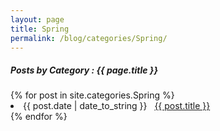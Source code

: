 ```yaml
---
layout: page
title: Spring
permalink: /blog/categories/Spring/
---
```


<h5> Posts by Category : {{ page.title }} </h5>

<div class="card">
{% for post in site.categories.Spring %}
 <li class="category-posts"><span>{{ post.date | date_to_string }}</span> &nbsp; <a href="{{ post.url }}">{{ post.title }}</a></li>
{% endfor %}
</div>